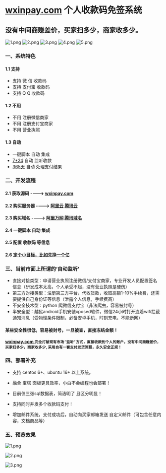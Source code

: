 # [wxinpay.com](http://www.wxinpay.com) 个人收款码免签系统

## 没有中间商赚差价，买家扫多少，商家收多少。

![1.png](https://camo.githubusercontent.com/d3518f2bfc1c5dc83f59ba8188a4fdee4553caae/68747470733a2f2f696d672e736869656c64732e696f2f6175722f6c6963656e73652f79616f7572742e737667)
![2.png](https://camo.githubusercontent.com/e973035645f397ca7aad73b3fac931b89655888f/68747470733a2f2f696d672e736869656c64732e696f2f62616467652f417574686f722d45787269636b2d6f72616e67652e737667)
![3.png](https://camo.githubusercontent.com/35f5a77d10c1e43758b8d1f27f596817dd678d14/68747470733a2f2f696d672e736869656c64732e696f2f62616467652f76657273696f6e2d312e312d627269676874677265656e2e737667)
![4.png](https://camo.githubusercontent.com/29adb86f4b09437447743dfddd11fdc1be8da404/68747470733a2f2f696d672e736869656c64732e696f2f6769746875622f73746172732f45787269636b2f787061792e7376673f7374796c653d736f6369616c266c6162656c3d5374617273)
![5.png](https://camo.githubusercontent.com/ad9fbba5827a6401f1d4174ace801016b7c1f1b0/68747470733a2f2f696d672e736869656c64732e696f2f6769746875622f666f726b732f45787269636b2f787061792e7376673f7374796c653d736f6369616c266c6162656c3d466f726b)
### 一、系统特色

#### 1.1  支持

* 支持 微  信 收款码
* 支持 支付宝 收款码
* 支持 Q   Q 收款码

#### 1.2  不用

* 不用 注册微信商家
* 不用 注册支付宝商家
* 不用 营业执照

#### 1.3  自动

* 一键脚本 自动 集成
* [7*24](https://github.com/wxinpay/wxinpay)   自动 监听收款
* [365天](https://github.com/wxinpay/wxinpay) 自动 处理支付结果

### 二、开发流程

#### 2.1 获取源码 ----> [wxinpay.com](http://www.wxinpay.com)

#### 2.2 购买服务器 ----> [阿里云](http://www.aliyun.com) [腾讯云](http://cloud.tencent.com)

#### 2.3 购买域名  ----> [阿里万网](https://wanwang.aliyun.com) [腾讯域名](https://dnspod.cloud.tencent.com/)

#### 2.4 一键脚本 自动 集成

#### 2.5 配置 收款码 等信息

#### 2.6 [定个小目标，比如先挣一个亿](http://www.wxinpay.com) 

### 三、当前市面上所谓的‘自动监听’

* 直接对接类型：申请营业执照注册微信/支付宝商家，专业开发人员配置签名信息（研发成本太高，个人承受不起，没有营业执照是硬伤）
* 第三方对接类型：注册第三方平台，代收货款，收取高额1-10%手续费，还需要提供自己身份证等信息（泄露个人信息，手续费高）
* 不安全技术型：python 爬微信支付宝（非法爬虫，容易被封号）
* 半安全型：越狱android手机安装xposed软件，微信24小时打开连着wifi拦截通知消息（受物理条件限制，必备安卓手机，时刻充电，不能断网）

#### 某些安全性很低，容易被封号，一旦被查，直接冻结金额！

**[   wxinpay.com   ](http://www.wxinpay.com)    `完全打破现有市场‘监听’方式，直接收款到个人的账户，没有中间商赚差价，买家扫多少，商家收多少,采用自有一套支付发货流程，永久安全正规！`**

### 四、部署补充

* 支持 centos 6+、ubuntu 16+ 以上系统。

* 融合 宝塔 面板更具效率，小白不会编程也会部署！

* 目前仅三张sql数据表，简洁明了 且区分明显！

* 支持同时并发多个收款码支付！

* 增加邮件系统，支付成功后，自动向买家邮箱发送 自定义邮件（可包含任意内容，文档商品等）

### 五、预览效果

![1.png](https://github.com/wxinpay/wxinpay/blob/master/png/home.png)

![2.png](https://github.com/wxinpay/wxinpay/blob/master/png/pay.png)

![3.png](https://github.com/wxinpay/wxinpay/blob/master/png/list1.png)
